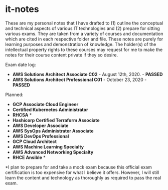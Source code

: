 # it-notes

These are my personal notes that I have drafted to (1) outline the conceptual and technical aspects of various IT technologies and (2) prepare for sitting various exams. They are taken from a variety of courses and documentation which are cited in each respective folder and file. These notes are purely for learning purposes and demonstration of knowledge. The holder(s) of the intellectual property rights to these courses may request for me to make the notes for their course content private if they so desire.

Exam date log:
* **AWS Solutions Architect Associate C02** - August 12th, 2020. - **PASSED**
* **AWS Solutions Architect Professional C01** - October 23, 2020 - **PASSED**

Planned:

* **GCP Associate Cloud Engineer**
* **Certified Kubernetes Administrator**
* **RHCSA** *
* **Hashicorp Certified Terraform Associate**
* **AWS Developer Associate**
* **AWS SysOps Administrator Associate**
* **AWS DevOps Professional**
* **GCP Cloud Architect**
* **AWS Machine Learning Specialty**
* **AWS Advanced Networking Specialty**
* **RHCE Ansible** *

\*I plan to prepare for and take a mock exam because this official exam certification is too expensive for what I believe it offers. However, I will still learn the content and technology as thoroughly as required to pass the real exam.
